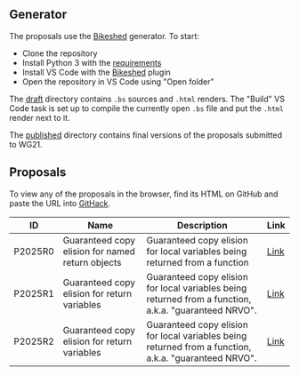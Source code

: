 ## Generator

The proposals use the [Bikeshed](https://tabatkins.github.io/bikeshed) generator. To start:

- Clone the repository
- Install Python 3 with the [requirements](generator/requirements.txt)
- Install VS Code with the [Bikeshed](https://marketplace.visualstudio.com/items?itemName=kainino.bikeshed) plugin
- Open the repository in VS Code using "Open folder"

The [draft](draft) directory contains `.bs` sources and `.html` renders. The "Build" VS Code task is set up to compile the currently open `.bs` file and put the `.html` render next to it.

The [published](published) directory contains final versions of the proposals submitted to WG21.

## Proposals

To view any of the proposals in the browser, find its HTML on GitHub and paste the URL into [GitHack](https://raw.githack.com).

| ID      | Name                                             | Description                                                  | Link                                                         |
| ------- | ------------------------------------------------ | ------------------------------------------------------------ | ------------------------------------------------------------ |
| P2025R0 | Guaranteed copy elision for named return objects | Guaranteed copy elision for local variables being returned from a function | [Link](https://rawcdn.githack.com/Anton3/cpp-proposals/db611c48ca00752969ea03f2d39ef77e5a11e132/draft/d2025r0.html)
| P2025R1 | Guaranteed copy elision for return variables | Guaranteed copy elision for local variables being returned from a function, a.k.a. "guaranteed NRVO". | [Link](https://rawcdn.githack.com/Anton3/cpp-proposals/1244583dcc326519134d46a5c8f27b2735fb7904/published/p2025r1.html)
| P2025R2 | Guaranteed copy elision for return variables | Guaranteed copy elision for local variables being returned from a function, a.k.a. "guaranteed NRVO". | [Link](https://rawcdn.githack.com/Anton3/cpp-proposals/bd3061f731fbdecf1e20379090d147fa1c6ac8f6/published/p2025r2.html) |

